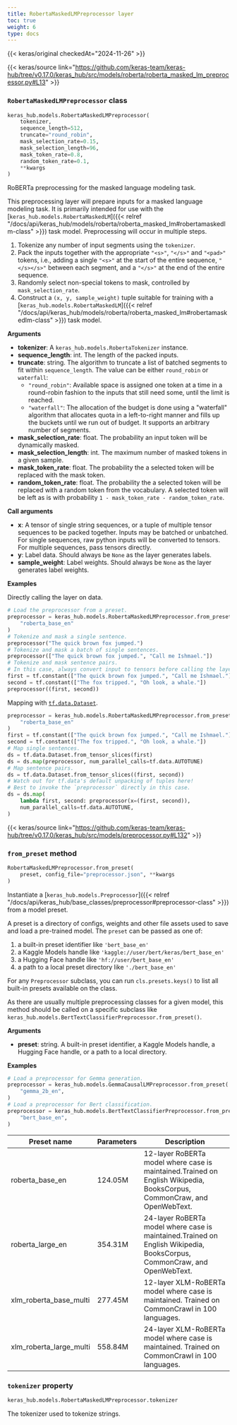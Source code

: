 ```yaml
---
title: RobertaMaskedLMPreprocessor layer
toc: true
weight: 6
type: docs
---
```


{{< keras/original checkedAt="2024-11-26" >}}

{{< keras/source link="https://github.com/keras-team/keras-hub/tree/v0.17.0/keras_hub/src/models/roberta/roberta_masked_lm_preprocessor.py#L13" >}}

### `RobertaMaskedLMPreprocessor` class

```python
keras_hub.models.RobertaMaskedLMPreprocessor(
    tokenizer,
    sequence_length=512,
    truncate="round_robin",
    mask_selection_rate=0.15,
    mask_selection_length=96,
    mask_token_rate=0.8,
    random_token_rate=0.1,
    **kwargs
)
```

RoBERTa preprocessing for the masked language modeling task.

This preprocessing layer will prepare inputs for a masked language modeling
task. It is primarily intended for use with the
[`keras_hub.models.RobertaMaskedLM`]({{< relref "/docs/api/keras_hub/models/roberta/roberta_masked_lm#robertamaskedlm-class" >}}) task model. Preprocessing will occur in
multiple steps.

1. Tokenize any number of input segments using the `tokenizer`.
2. Pack the inputs together with the appropriate `"<s>"`, `"</s>"` and
   `"<pad>"` tokens, i.e., adding a single `"<s>"` at the start of the
   entire sequence, `"</s></s>"` between each segment,
   and a `"</s>"` at the end of the entire sequence.
3. Randomly select non-special tokens to mask, controlled by
   `mask_selection_rate`.
4. Construct a `(x, y, sample_weight)` tuple suitable for training with a
   [`keras_hub.models.RobertaMaskedLM`]({{< relref "/docs/api/keras_hub/models/roberta/roberta_masked_lm#robertamaskedlm-class" >}}) task model.

**Arguments**

- **tokenizer**: A `keras_hub.models.RobertaTokenizer` instance.
- **sequence_length**: int. The length of the packed inputs.
- **truncate**: string. The algorithm to truncate a list of batched segments
  to fit within `sequence_length`. The value can be either
  `round_robin` or `waterfall`:
  - `"round_robin"`: Available space is assigned one token at a
    time in a round-robin fashion to the inputs that still need
    some, until the limit is reached.
  - `"waterfall"`: The allocation of the budget is done using a
    "waterfall" algorithm that allocates quota in a
    left-to-right manner and fills up the buckets until we run
    out of budget. It supports an arbitrary number of segments.
- **mask_selection_rate**: float. The probability an input token will be
  dynamically masked.
- **mask_selection_length**: int. The maximum number of masked tokens
  in a given sample.
- **mask_token_rate**: float. The probability the a selected token will be
  replaced with the mask token.
- **random_token_rate**: float. The probability the a selected token will be
  replaced with a random token from the vocabulary. A selected token
  will be left as is with probability
  `1 - mask_token_rate - random_token_rate`.

**Call arguments**

- **x**: A tensor of single string sequences, or a tuple of multiple
  tensor sequences to be packed together. Inputs may be batched or
  unbatched. For single sequences, raw python inputs will be converted
  to tensors. For multiple sequences, pass tensors directly.
- **y**: Label data. Should always be `None` as the layer generates labels.
- **sample_weight**: Label weights. Should always be `None` as the layer
  generates label weights.

**Examples**

Directly calling the layer on data.

```python
# Load the preprocessor from a preset.
preprocessor = keras_hub.models.RobertaMaskedLMPreprocessor.from_preset(
    "roberta_base_en"
)
# Tokenize and mask a single sentence.
preprocessor("The quick brown fox jumped.")
# Tokenize and mask a batch of single sentences.
preprocessor(["The quick brown fox jumped.", "Call me Ishmael."])
# Tokenize and mask sentence pairs.
# In this case, always convert input to tensors before calling the layer.
first = tf.constant(["The quick brown fox jumped.", "Call me Ishmael."])
second = tf.constant(["The fox tripped.", "Oh look, a whale."])
preprocessor((first, second))
```

Mapping with [`tf.data.Dataset`](https://www.tensorflow.org/api_docs/python/tf/data/Dataset).

```python
preprocessor = keras_hub.models.RobertaMaskedLMPreprocessor.from_preset(
    "roberta_base_en"
)
first = tf.constant(["The quick brown fox jumped.", "Call me Ishmael."])
second = tf.constant(["The fox tripped.", "Oh look, a whale."])
# Map single sentences.
ds = tf.data.Dataset.from_tensor_slices(first)
ds = ds.map(preprocessor, num_parallel_calls=tf.data.AUTOTUNE)
# Map sentence pairs.
ds = tf.data.Dataset.from_tensor_slices((first, second))
# Watch out for tf.data's default unpacking of tuples here!
# Best to invoke the `preprocessor` directly in this case.
ds = ds.map(
    lambda first, second: preprocessor(x=(first, second)),
    num_parallel_calls=tf.data.AUTOTUNE,
)
```

{{< keras/source link="https://github.com/keras-team/keras-hub/tree/v0.17.0/keras_hub/src/models/preprocessor.py#L132" >}}

### `from_preset` method

```python
RobertaMaskedLMPreprocessor.from_preset(
    preset, config_file="preprocessor.json", **kwargs
)
```

Instantiate a [`keras_hub.models.Preprocessor`]({{< relref "/docs/api/keras_hub/base_classes/preprocessor#preprocessor-class" >}}) from a model preset.

A preset is a directory of configs, weights and other file assets used
to save and load a pre-trained model. The `preset` can be passed as
one of:

1. a built-in preset identifier like `'bert_base_en'`
2. a Kaggle Models handle like `'kaggle://user/bert/keras/bert_base_en'`
3. a Hugging Face handle like `'hf://user/bert_base_en'`
4. a path to a local preset directory like `'./bert_base_en'`

For any `Preprocessor` subclass, you can run `cls.presets.keys()` to
list all built-in presets available on the class.

As there are usually multiple preprocessing classes for a given model,
this method should be called on a specific subclass like
`keras_hub.models.BertTextClassifierPreprocessor.from_preset()`.

**Arguments**

- **preset**: string. A built-in preset identifier, a Kaggle Models
  handle, a Hugging Face handle, or a path to a local directory.

**Examples**

```python
# Load a preprocessor for Gemma generation.
preprocessor = keras_hub.models.GemmaCausalLMPreprocessor.from_preset(
    "gemma_2b_en",
)
# Load a preprocessor for Bert classification.
preprocessor = keras_hub.models.BertTextClassifierPreprocessor.from_preset(
    "bert_base_en",
)
```

| Preset name             | Parameters | Description                                                                                                             |
| ----------------------- | ---------- | ----------------------------------------------------------------------------------------------------------------------- |
| roberta_base_en         | 124.05M    | 12-layer RoBERTa model where case is maintained.Trained on English Wikipedia, BooksCorpus, CommonCraw, and OpenWebText. |
| roberta_large_en        | 354.31M    | 24-layer RoBERTa model where case is maintained.Trained on English Wikipedia, BooksCorpus, CommonCraw, and OpenWebText. |
| xlm_roberta_base_multi  | 277.45M    | 12-layer XLM-RoBERTa model where case is maintained. Trained on CommonCrawl in 100 languages.                           |
| xlm_roberta_large_multi | 558.84M    | 24-layer XLM-RoBERTa model where case is maintained. Trained on CommonCrawl in 100 languages.                           |

### `tokenizer` property

```python
keras_hub.models.RobertaMaskedLMPreprocessor.tokenizer
```

The tokenizer used to tokenize strings.
